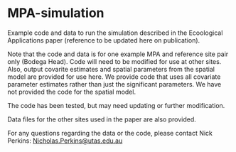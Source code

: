 # MPA-simulation
 Example code and data to run the simulation described in the Ecoological Applications paper (reference to be updated here on publication).
 
 Note that the code and data is for one example MPA and reference site pair only (Bodega Head). Code will need to be modified for use at other sites. Also, output covarite estimates and spatial parameters from the spatial model are provided for use here. We provide code that uses all covariate parameter estimates rather than just the significant parameters. We have not provided the code for the spatial model.
 
 The code has been tested, but may need updating or further modification.
 
 Data files for the other sites used in the paper are also provided.
 
 For any questions regarding the data or the code, please contact Nick Perkins: Nicholas.Perkins@utas.edu.au
 

